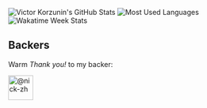 ![Victor Korzunin's GitHub Stats](https://github-readme-stats.vercel.app/api?username=floydspace&show_icons=true&hide_border=true&hide_title=true)
![Most Used Languages](https://github-readme-stats.vercel.app/api/top-langs/?username=floydspace&hide_border=true&layout=compact&card_width=296)
![Wakatime Week Stats](https://github-readme-stats.vercel.app/api/wakatime?username=floydspace&hide_border=true&layout=compact)

## Backers
Warm _Thank you!_ to my backer:

<a href="https://github.com/nick-zh">
  <img title="@nick-zh" src="https://avatars.githubusercontent.com/u/3214182?s=70&amp;v=4" width="50" height="50" alt="@nick-zh">
</a>
